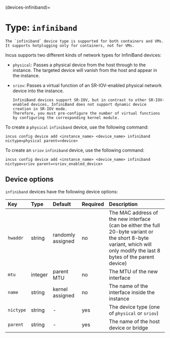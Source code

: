 (devices-infiniband)=
# Type: `infiniband`

```{note}
The `infiniband` device type is supported for both containers and VMs.
It supports hotplugging only for containers, not for VMs.
```

Incus supports two different kinds of network types for InfiniBand devices:

- `physical`: Passes a physical device from the host through to the instance.
  The targeted device will vanish from the host and appear in the instance.
- `sriov`: Passes a virtual function of an SR-IOV-enabled physical network device into the instance.

  ```{note}
  InfiniBand devices support SR-IOV, but in contrast to other SR-IOV-enabled devices, InfiniBand does not support dynamic device creation in SR-IOV mode.
  Therefore, you must pre-configure the number of virtual functions by configuring the corresponding kernel module.
  ```

To create a `physical` `infiniband` device, use the following command:

    incus config device add <instance_name> <device_name> infiniband nictype=physical parent=<device>

To create an `sriov` `infiniband` device, use the following command:

    incus config device add <instance_name> <device_name> infiniband nictype=sriov parent=<sriov_enabled_device>

## Device options

`infiniband` devices have the following device options:

Key                     | Type      | Default           | Required  | Description
:--                     | :--       | :--               | :--       | :--
`hwaddr`                | string    | randomly assigned | no        | The MAC address of the new interface (can be either the full 20-byte variant or the short 8-byte variant, which will only modify the last 8 bytes of the parent device)
`mtu`                   | integer   | parent MTU        | no        | The MTU of the new interface
`name`                  | string    | kernel assigned   | no        | The name of the interface inside the instance
`nictype`               | string    | -                 | yes       | The device type (one of `physical` or `sriov`)
`parent`                | string    | -                 | yes       | The name of the host device or bridge
